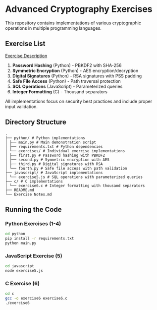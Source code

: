 # Advanced Cryptography Exercises

This repository contains implementations of various cryptographic operations in multiple programming languages.

## Exercise List

[Exercise Description](./ExcerciseDescription.md)

1. **Password Hashing** (Python) - PBKDF2 with SHA-256
2. **Symmetric Encryption** (Python) - AES encryption/decryption
3. **Digital Signatures** (Python) - RSA signatures with PSS padding
4. **Safe File Access** (Python) - Path traversal protection
5. **SQL Operations** (JavaScript) - Parameterized queries
6. **Integer Formatting** (C) - Thousand separators

All implementations focus on security best practices and include proper input validation.

## Directory Structure

```shell
.
├── python/ # Python implementations
│ ├── main.py # Main demonstration script
│ ├── requirements.txt # Python dependencies
│ └── exercises/ # Individual exercise implementations
│ ├── first.py # Password hashing with PBKDF2
│ ├── second.py # Symmetric encryption with AES
│ ├── third.py # Digital signatures with RSA
│ └── fourth.py # Safe file access with path validation
├── javascript/ # JavaScript implementations
│ └── exercise5.js # SQL operations with parameterized queries
├── c/ # C implementations
│ └── exercise6.c # Integer formatting with thousand separators
├── README.md
└── Exercise Notes.md

```

## Running the Code

### Python Exercises (1-4)

```bash
cd python
pip install -r requirements.txt
python main.py
```

### JavaScript Exercise (5)

```bash
cd javascript
node exercise5.js
```

### C Exercise (6)

```bash
cd c
gcc -o exercise6 exercise6.c
./exercise6
```

